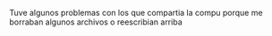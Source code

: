 Tuve algunos problemas con los que compartia la compu porque me borraban algunos archivos o reescribian arriba
